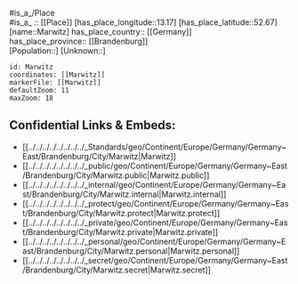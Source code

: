 ﻿---
location: [52.67,13.17] 
mapzoom: [7,12] 
mapmarker: city 
type: City
tags:
- geo/City


SpocWebEntityId: 32338
isDeleted: false
confidential: public

---
#is_a_/Place  
#is_a_ :: [[Place]] 
[has_place_longitude::13.17] 
[has_place_latitude::52.67] 
[name::Marwitz] 
has_place_country:: [[Germany]]  
has_place_province:: [[Brandenburg]]  
[Population::] 
[Unknown::] 


```leaflet
id: Marwitz
coordinates: [[Marwitz]] 
markerFile: [[Marwitz]] 
defaultZoom: 11 
maxZoom: 18
```


## Confidential Links & Embeds: 
- [[../../../../../../../../_Standards/geo/Continent/Europe/Germany/Germany~East/Brandenburg/City/Marwitz|Marwitz]] 
- [[../../../../../../../../_public/geo/Continent/Europe/Germany/Germany~East/Brandenburg/City/Marwitz.public|Marwitz.public]] 
- [[../../../../../../../../_internal/geo/Continent/Europe/Germany/Germany~East/Brandenburg/City/Marwitz.internal|Marwitz.internal]] 
- [[../../../../../../../../_protect/geo/Continent/Europe/Germany/Germany~East/Brandenburg/City/Marwitz.protect|Marwitz.protect]] 
- [[../../../../../../../../_private/geo/Continent/Europe/Germany/Germany~East/Brandenburg/City/Marwitz.private|Marwitz.private]] 
- [[../../../../../../../../_personal/geo/Continent/Europe/Germany/Germany~East/Brandenburg/City/Marwitz.personal|Marwitz.personal]] 
- [[../../../../../../../../_secret/geo/Continent/Europe/Germany/Germany~East/Brandenburg/City/Marwitz.secret|Marwitz.secret]] 

